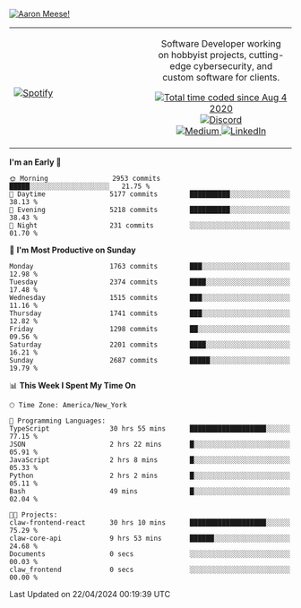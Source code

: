 [![Aaron Meese!](https://user-images.githubusercontent.com/17814535/88975338-a2aabf00-d27f-11ea-963f-8a19608716b4.png)](https://github.com/ajmeese7/readme-ascii "README ASCII")

<!-- Modified from project here: https://github.com/novatorem/novatorem -->
<table width="100%">
  <tr>
  <td width="50%">

&nbsp; <br> [![Spotify](https://ajmeese7.vercel.app/api/spotify)](https://open.spotify.com/user/ajmeese)

  </td>
  <td width="50%">
    <p align="center">
    Software Developer working on hobbyist projects, cutting-edge cybersecurity, and custom software for clients.
    </p>
    <p align="center">
      <a href="https://wakatime.com/@f726891d-3b02-46cd-9b60-e8c59f9e2b14">
        <img src="https://wakatime.com/badge/user/f726891d-3b02-46cd-9b60-e8c59f9e2b14.svg" alt="Total time coded since Aug 4 2020" title="WakaTime" />
      </a>
      <a href="http://link.aaronmeese.com/discord">
        <img src="https://img.shields.io/badge/discord-ajmeese7%234835-369?style=flat-square&logo=discord&logoColor=white&color=purple" alt="Discord" title="Discord">
      </a>
      <br />
      <a href="https://link.aaronmeese.com/medium">
        <img src="https://img.shields.io/badge/medium-ajmeese7-1DB954?style=flat-square&logo=medium&logoColor=white" alt="Medium" title="Medium">
      </a>
      <a href="https://link.aaronmeese.com/linkedin">
        <img src="https://img.shields.io/badge/linkedIn-aaronmeese-1DB954?style=flat-square&logo=linkedin&logoColor=white&color=blue" alt="LinkedIn" title="LinkedIn">
      </a>
    </p>
  </td>

</table>

[//]: <> (The `&nbsp;` is to have Aphelion take up more space)

<!--START_SECTION:waka-->
**I'm an Early 🐤** 

```text
🌞 Morning                2953 commits        █████░░░░░░░░░░░░░░░░░░░░   21.75 % 
🌆 Daytime                5177 commits        ██████████░░░░░░░░░░░░░░░   38.13 % 
🌃 Evening                5218 commits        ██████████░░░░░░░░░░░░░░░   38.43 % 
🌙 Night                  231 commits         ░░░░░░░░░░░░░░░░░░░░░░░░░   01.70 % 
```
📅 **I'm Most Productive on Sunday** 

```text
Monday                   1763 commits        ███░░░░░░░░░░░░░░░░░░░░░░   12.98 % 
Tuesday                  2374 commits        ████░░░░░░░░░░░░░░░░░░░░░   17.48 % 
Wednesday                1515 commits        ███░░░░░░░░░░░░░░░░░░░░░░   11.16 % 
Thursday                 1741 commits        ███░░░░░░░░░░░░░░░░░░░░░░   12.82 % 
Friday                   1298 commits        ██░░░░░░░░░░░░░░░░░░░░░░░   09.56 % 
Saturday                 2201 commits        ████░░░░░░░░░░░░░░░░░░░░░   16.21 % 
Sunday                   2687 commits        █████░░░░░░░░░░░░░░░░░░░░   19.79 % 
```


📊 **This Week I Spent My Time On** 

```text
🕑︎ Time Zone: America/New_York

💬 Programming Languages: 
TypeScript               30 hrs 55 mins      ███████████████████░░░░░░   77.15 % 
JSON                     2 hrs 22 mins       █░░░░░░░░░░░░░░░░░░░░░░░░   05.91 % 
JavaScript               2 hrs 8 mins        █░░░░░░░░░░░░░░░░░░░░░░░░   05.33 % 
Python                   2 hrs 2 mins        █░░░░░░░░░░░░░░░░░░░░░░░░   05.11 % 
Bash                     49 mins             █░░░░░░░░░░░░░░░░░░░░░░░░   02.04 % 

🐱‍💻 Projects: 
claw-frontend-react      30 hrs 10 mins      ███████████████████░░░░░░   75.29 % 
claw-core-api            9 hrs 53 mins       ██████░░░░░░░░░░░░░░░░░░░   24.68 % 
Documents                0 secs              ░░░░░░░░░░░░░░░░░░░░░░░░░   00.03 % 
claw_frontend            0 secs              ░░░░░░░░░░░░░░░░░░░░░░░░░   00.00 % 
```


 Last Updated on 22/04/2024 00:19:39 UTC
<!--END_SECTION:waka-->
